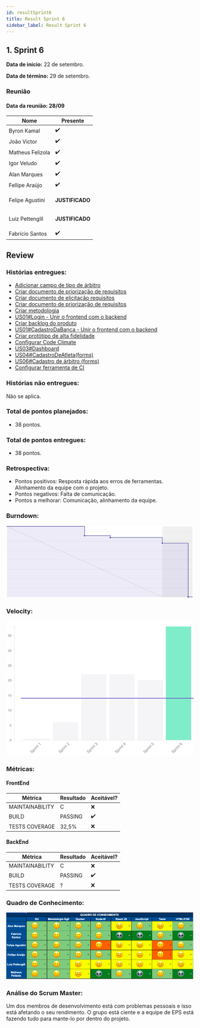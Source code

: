 ```yaml
---
id: resultSprint6
title: Result Sprint 6
sidebar_label: Result Sprint 6
---
```


## 1. Sprint 6


**Data de início:** 22 de setembro.

**Data de término:** 29 de setembro.

### Reunião
#### Data da reunião: 28/09

|Nome|Presente|
|----|----|
|Byron Kamal|:heavy_check_mark: |
|João Victor|:heavy_check_mark:|
|Matheus Felizola|:heavy_check_mark:|
|Igor Veludo|:heavy_check_mark:|
|Alan Marques|:heavy_check_mark:|
|Fellipe Araújo|:heavy_check_mark:|
|Felipe Agustini|<p><strong>JUSTIFICADO</strong></p>|
|Luiz Pettengill|<p><strong>JUSTIFICADO</strong></p>|
|Fabrício Santos|:heavy_check_mark:|

## Review
### Histórias entregues:
- [Adicionar campo de tipo de árbitro](https://github.com/fga-eps-mds/2019.2-Gymnasteg-Wiki/issues/85)
- [Criar documento de priorização de requisitos](https://github.com/fga-eps-mds/2019.2-Gymnasteg-Wiki/issues/61)
- [Criar documento de elicitação requisitos](https://github.com/fga-eps-mds/2019.2-Gymnasteg-Wiki/issues/60)
- [Criar documento de priorização de requisitos](ttps://github.com/fga-eps-mds/2019.2-Gymnasteg-Wiki/issues/61)
- [Criar metodologia](https://github.com/fga-eps-mds/2019.2-Gymnasteg-Wiki/issues/79)
- [US01#Login - Unir o frontend com o backend](https://github.com/fga-eps-mds/2019.2-Gymnasteg-Wiki/issues/65)
- [Criar backlog do produto](https://github.com/fga-eps-mds/2019.2-Gymnasteg-Wiki/issues/78)
- [US01#CadastroDaBanca - Unir o frontend com o backend](https://github.com/fga-eps-mds/2019.2-Gymnasteg-Wiki/issues/66)
- [Criar protótipo de alta fidelidade](https://github.com/fga-eps-mds/2019.2-Gymnasteg-Wiki/issues/55)
- [Configurar Code Climate](https://github.com/fga-eps-mds/2019.2-Gymnasteg-Wiki/issues/80)
- [US03#Dashboard](https://github.com/fga-eps-mds/2019.2-Gymnasteg-Wiki/issues/74)
- [US04#CadastroDeAtleta(forms)](https://github.com/fga-eps-mds/2019.2-Gymnasteg-Wiki/issues/73)
- [US06#Cadastro de árbitro (forms)](https://github.com/fga-eps-mds/2019.2-Gymnasteg-Wiki/issues/69)
- [Configurar ferramenta de CI](https://github.com/fga-eps-mds/2019.2-Gymnasteg-Wiki/issues/59)

### Histórias não entregues:
Não se aplica.
### Total de pontos planejados:
- 38 pontos.

### Total de pontos entregues:
- 38 pontos.

### Retrospectiva:
- Pontos positivos: Resposta rápida aos erros de ferramentas. Alinhamento da equipe com o projeto.
- Pontos negativos: Falta de comunicação.
- Pontos a melhorar: Comunicação, alinhamento da equipe.


### Burndown:
![Burndown](./assets/burndown/burndown_sprint6.png)

### Velocity:
![Velocity](./assets/velocity/velocity_sprint6.png)

### Métricas:
#### FrontEnd
|Métrica|Resultado|Aceitável?|
|----|----|----|
|MAINTAINABILITY|C|:x:|
|BUILD|PASSING|:heavy_check_mark:|
|TESTS COVERAGE|32,5%|:x:|

#### BackEnd
|Métrica|Resultado|Aceitável?|
|----|----|----|
|MAINTAINABILITY|C|:x:|
|BUILD|PASSING|:heavy_check_mark:|
|TESTS COVERAGE|?|:x:|

### Quadro de Conhecimento:
[![Quadro Conhecimento Gymnasteg](./assets/quadro_conhecimento/quadro_conhecimento_sprint5.png)](./assets/quadro_conhecimento/quadro_conhecimento_sprint5.png)

### Análise do Scrum Master:
<p>Um dos membros de desenvolvimento está com problemas pessoais e isso está afetando o seu rendimento. O grupo está ciente e a equipe de EPS está fazendo tudo para mante-lo por dentro do projeto.</p>  
